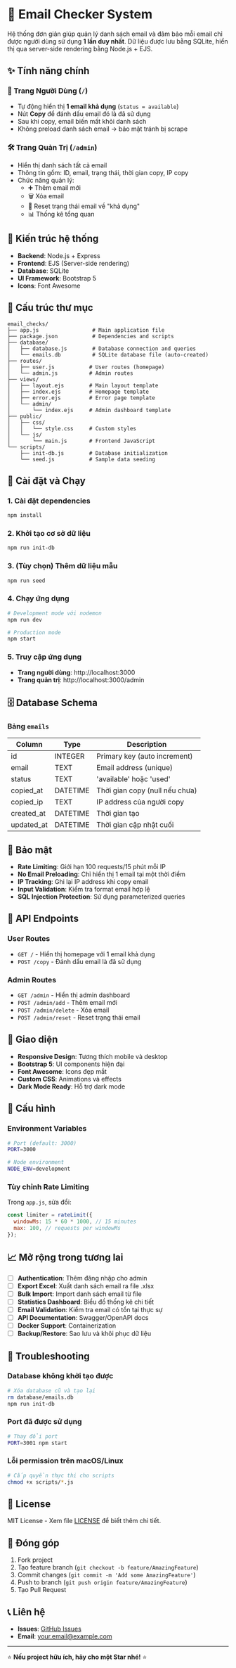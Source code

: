 # 📧 Email Checker System

Hệ thống đơn giản giúp quản lý danh sách email và đảm bảo mỗi email chỉ được người dùng sử dụng **1 lần duy nhất**. Dữ liệu được lưu bằng SQLite, hiển thị qua server-side rendering bằng Node.js + EJS.

## ✨ Tính năng chính

### 👤 Trang Người Dùng (`/`)
- Tự động hiển thị **1 email khả dụng** (`status = available`)
- Nút **Copy** để đánh dấu email đó là đã sử dụng
- Sau khi copy, email biến mất khỏi danh sách
- Không preload danh sách email → bảo mật tránh bị scrape

### 🛠️ Trang Quản Trị (`/admin`)
- Hiển thị danh sách tất cả email
- Thông tin gồm: ID, email, trạng thái, thời gian copy, IP copy
- Chức năng quản lý:
  - ➕ Thêm email mới
  - 🗑️ Xóa email
  - 🔄 Reset trạng thái email về "khả dụng"
  - 📊 Thống kê tổng quan

## 🧱 Kiến trúc hệ thống

- **Backend**: Node.js + Express
- **Frontend**: EJS (Server-side rendering)
- **Database**: SQLite
- **UI Framework**: Bootstrap 5
- **Icons**: Font Awesome

## 📂 Cấu trúc thư mục

```
email_checks/
├── app.js                 # Main application file
├── package.json           # Dependencies and scripts
├── database/
│   ├── database.js        # Database connection and queries
│   └── emails.db          # SQLite database file (auto-created)
├── routes/
│   ├── user.js           # User routes (homepage)
│   └── admin.js          # Admin routes
├── views/
│   ├── layout.ejs        # Main layout template
│   ├── index.ejs         # Homepage template
│   ├── error.ejs         # Error page template
│   └── admin/
│       └── index.ejs     # Admin dashboard template
├── public/
│   ├── css/
│   │   └── style.css     # Custom styles
│   └── js/
│       └── main.js       # Frontend JavaScript
└── scripts/
    ├── init-db.js        # Database initialization
    └── seed.js           # Sample data seeding
```

## 🚀 Cài đặt và Chạy

### 1. Cài đặt dependencies
```bash
npm install
```

### 2. Khởi tạo cơ sở dữ liệu
```bash
npm run init-db
```

### 3. (Tùy chọn) Thêm dữ liệu mẫu
```bash
npm run seed
```

### 4. Chạy ứng dụng
```bash
# Development mode với nodemon
npm run dev

# Production mode
npm start
```

### 5. Truy cập ứng dụng
- **Trang người dùng**: http://localhost:3000
- **Trang quản trị**: http://localhost:3000/admin

## 🗄️ Database Schema

### Bảng `emails`
| Column     | Type     | Description                    |
|------------|----------|--------------------------------|
| id         | INTEGER  | Primary key (auto increment)  |
| email      | TEXT     | Email address (unique)         |
| status     | TEXT     | 'available' hoặc 'used'        |
| copied_at  | DATETIME | Thời gian copy (null nếu chưa) |
| copied_ip  | TEXT     | IP address của người copy     |
| created_at | DATETIME | Thời gian tạo                 |
| updated_at | DATETIME | Thời gian cập nhật cuối       |

## 🔐 Bảo mật

- **Rate Limiting**: Giới hạn 100 requests/15 phút mỗi IP
- **No Email Preloading**: Chỉ hiển thị 1 email tại một thời điểm
- **IP Tracking**: Ghi lại IP address khi copy email
- **Input Validation**: Kiểm tra format email hợp lệ
- **SQL Injection Protection**: Sử dụng parameterized queries

## 📝 API Endpoints

### User Routes
- `GET /` - Hiển thị homepage với 1 email khả dụng
- `POST /copy` - Đánh dấu email là đã sử dụng

### Admin Routes
- `GET /admin` - Hiển thị admin dashboard
- `POST /admin/add` - Thêm email mới
- `POST /admin/delete` - Xóa email
- `POST /admin/reset` - Reset trạng thái email

## 🎨 Giao diện

- **Responsive Design**: Tương thích mobile và desktop
- **Bootstrap 5**: UI components hiện đại
- **Font Awesome**: Icons đẹp mắt
- **Custom CSS**: Animations và effects
- **Dark Mode Ready**: Hỗ trợ dark mode

## 🔧 Cấu hình

### Environment Variables
```bash
# Port (default: 3000)
PORT=3000

# Node environment
NODE_ENV=development
```

### Tùy chỉnh Rate Limiting
Trong `app.js`, sửa đổi:
```javascript
const limiter = rateLimit({
  windowMs: 15 * 60 * 1000, // 15 minutes
  max: 100, // requests per windowMs
});
```

## 📈 Mở rộng trong tương lai

- [ ] **Authentication**: Thêm đăng nhập cho admin
- [ ] **Export Excel**: Xuất danh sách email ra file .xlsx
- [ ] **Bulk Import**: Import danh sách email từ file
- [ ] **Statistics Dashboard**: Biểu đồ thống kê chi tiết
- [ ] **Email Validation**: Kiểm tra email có tồn tại thực sự
- [ ] **API Documentation**: Swagger/OpenAPI docs
- [ ] **Docker Support**: Containerization
- [ ] **Backup/Restore**: Sao lưu và khôi phục dữ liệu

## 🐛 Troubleshooting

### Database không khởi tạo được
```bash
# Xóa database cũ và tạo lại
rm database/emails.db
npm run init-db
```

### Port đã được sử dụng
```bash
# Thay đổi port
PORT=3001 npm start
```

### Lỗi permission trên macOS/Linux
```bash
# Cấp quyền thực thi cho scripts
chmod +x scripts/*.js
```

## 📄 License

MIT License - Xem file [LICENSE](LICENSE) để biết thêm chi tiết.

## 🤝 Đóng góp

1. Fork project
2. Tạo feature branch (`git checkout -b feature/AmazingFeature`)
3. Commit changes (`git commit -m 'Add some AmazingFeature'`)
4. Push to branch (`git push origin feature/AmazingFeature`)
5. Tạo Pull Request

## 📞 Liên hệ

- **Issues**: [GitHub Issues](https://github.com/yourusername/email-checker/issues)
- **Email**: your.email@example.com

---

⭐ **Nếu project hữu ích, hãy cho một Star nhé!** ⭐
